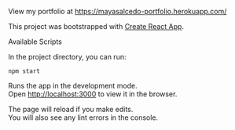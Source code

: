 View my portfolio at https://mayasalcedo-portfolio.herokuapp.com/

This project was bootstrapped with [Create React App](https://github.com/facebook/create-react-app).

Available Scripts

In the project directory, you can run:

`npm start`

Runs the app in the development mode.\
Open [http://localhost:3000](http://localhost:3000) to view it in the browser.

The page will reload if you make edits.\
You will also see any lint errors in the console.

